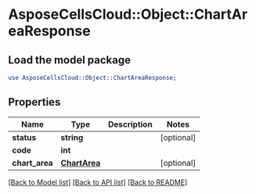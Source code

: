 # AsposeCellsCloud::Object::ChartAreaResponse

## Load the model package
```perl
use AsposeCellsCloud::Object::ChartAreaResponse;
```

## Properties
Name | Type | Description | Notes
------------ | ------------- | ------------- | -------------
**status** | **string** |  | [optional] 
**code** | **int** |  | 
**chart_area** | [**ChartArea**](ChartArea.md) |  | [optional] 

[[Back to Model list]](../README.md#documentation-for-models) [[Back to API list]](../README.md#documentation-for-api-endpoints) [[Back to README]](../README.md)


